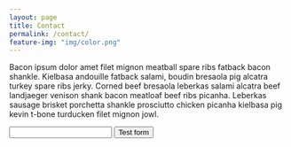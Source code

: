 ```yaml
---
layout: page
title: Contact
permalink: /contact/
feature-img: "img/color.png"
---
```


Bacon ipsum dolor amet filet mignon meatball spare ribs fatback bacon shankle. Kielbasa andouille fatback salami, boudin bresaola pig alcatra turkey spare ribs jerky. Corned beef bresaola leberkas salami alcatra beef landjaeger venison shank bacon meatloaf beef ribs picanha. Leberkas sausage brisket porchetta shankle prosciutto chicken picanha kielbasa pig kevin t-bone turducken filet mignon jowl.

<form action="https://getsimpleform.com/messages?form_api_token=16b2d51dd63b6534f8d94bda0b6e8da0" method="post">
  <input type='hidden' name='redirect_to' value='http://michaelfournier.us/thank-you>' />
  <input type='text' name='test' />
  <input type='submit' value='Test form' />
</form>
